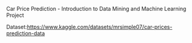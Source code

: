 Car Price Prediction - Introduction to Data Mining and Machine Learning Project

Dataset:https://www.kaggle.com/datasets/mrsimple07/car-prices-prediction-data
